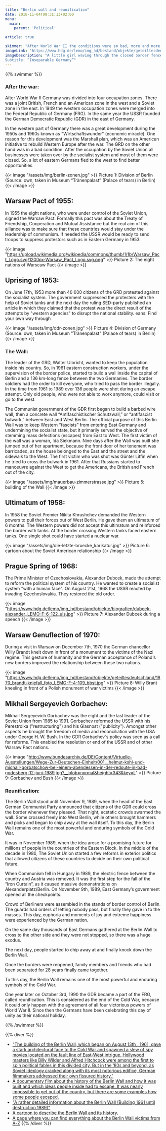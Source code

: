 ```yaml
---
title: "Berlin wall and reunification"
date: 2018-11-04T00:31:13+02:00
menu:
  main:
    parent: 'Political'

article: true

skimmer: "After World War II the conditions were so bad, more and more people fled to the West. To prevent them from running away, the GDR built a wall in 1961,  ironically named “antifascist bulwark”. Soldiers had the order to kill anyone who tried to cross the border. In 1989 the border opened and one year later the reunification of both Germanies was celebrated."
imageLink: "https://www.hdg.de/lemo/img_hd/bestand/objekte/geteiltesdeutschland/geteiltes-deutschland_plakat_1993-07-620.jpg"
imageDescription: "A little girl waving through the closed border fence/wall to her relatives. Title: “We stay together.”
Subtitle: “Inseparable Germany”"
---
```


{{% swimmer %}}
### After the war:

After World War II Germany was divided into four occupation zones. There was a joint British, French and an American zone in the west and a Soviet zone in the east. In 1949 the western occupation zones were merged into the Federal Republic of Germany (FRG). In the same year the USSR founded the German Democratic Republic (GDR) in the east of Germany.

In the western part of Germany there was a great development during the 1950s and 1960s known as &quot;Wirtschaftswunder&quot; (economic miracle). One reason for this development was the Marshall plan, which was an American initiative to rebuild Western Europe after the war. The GRD on the other hand was in a bad condition. After the occupation by the Soviet Union all businesses were taken over by the socialist system and most of them were closed. So, a lot of eastern Germans fled to the west to find better opportunities.

{{< image "/assets/img/berlin-zonen.jpg" >}}
Picture 1: Division of Berlin (Source: own; taken in Museum “Tränenpalast” (Palace of tears) in Berlin)
{{< /image >}}

## Warsaw Pact of 1955:

In 1955 the eight nations, who were under control of the Soviet Union, signed the Warsaw Pact. Formally this pact was about the Treaty of Friendship, Cooperation and Mutual Assistance but the real aim of this alliance was to make sure that these countries would stay under the leadership of communism. If needed the USSR would be ready to send troops to suppress protestors such as in Eastern Germany in 1953.

{{< image "https://upload.wikimedia.org/wikipedia/commons/thumb/1/1b/Warsaw_Pact_Logo.svg/1200px-Warsaw_Pact_Logo.svg.png" >}}
Picture 2: The eight nations of Warscaw Pact
{{< /image >}}

## Uprising of 1953:

On June 17th, 1953 more than 40 000 citizens of the GRD protested against the socialist system. The government suppressed the protesters with the help of Soviet tanks and the next day the ruling SED-party published an article in which they claimed that the protest was the direct result of the attempts by "western agencies" to disrupt the national stability.
eans:
Find your own way through 

{{< image "/assets/img/ddr-zonen.jpg" >}}
Picture 4: Division of Germany (Source: own; taken in Museum "Tränenpalast" (Palace of tears) in Berlin)
{{< /image >}}

### The Wall:

The leader of the GRD, Walter Ulbricht, wanted to keep the population inside his country. So, in 1961 eastern construction workers, under the supervision of the border police, started to build a wall inside the capital of Berlin and a 136 km-long fence between the two Germanies. The border soldiers had the order to kill everyone, who tried to pass the border illegally. In the time from 1961 to 1989 over 136 people were shot during an escape attempt. Only old people, who were not able to work anymore, could visit or go to the west.

The Communist government of the GDR first began to build a barbed wire wall, then a concrete wall “Antifaschistischer Schutzwall,” or “antifascist bulwark,” between East and West Berlin. The official purpose of this Berlin Wall was to keep Western “fascists” from entering East Germany and undermining the socialist state, but it primarily served the objective of stemming mass defections (escapes) from East to West. The first victim of the wall was a woman, Ida Siekmann. Nine days after the Wall was built she jumped out of her apartment, because the front door of her tenement was barricaded, as the house belonged to the East and the street and the sidewalk to the West. The first victim who was shot was Günter Litfin when he tried to cross the bulwark in 1961. After that Russians started to manoeuvre against the West to get the Americans, the British and French out of the city.


{{< image "/assets/img/mauerbau-zimmerstrasse.jpg" >}}
Picture 5: building of the Wall
{{< /image >}}

## Ultimatum of 1958:

In 1958 the Soviet Premier Nikita Khrushchev demanded the Western powers to pull their forces out of West Berlin. He gave them an ultimatum of 6 months. The Western powers did not accept this ultimatum and reinforced the border with tanks. At the border crossing Western tanks faced eastern tanks. One single shot could have started a nuclear war.

{{< image "/assets/img/die-letzte-bruecke_karikatur.jpg" >}}
Picture 6: cartoon about the Soviet American relationship
{{< /image >}}

## Prague Spring of 1968:

The Prime Minister of Czechoslovakia, Alexander Dubcek, made the attempt to reform the political system of his country. He wanted to create a socialist system "with a human face". On August 21st, 1968 the USSR reacted by invading Czechoslovakia. They restored the old order.

{{< image "https://www.hdg.de/lemo/img_hd/bestand/objekte/biografien/dubcek-alexander_LEMO-F-6-122_uls.jpg" >}}
Picture 7: Alexander Dubcek during a speech
{{< /image >}}

## Warsaw Genuflection of 1970:

During a visit in Warsaw on December 7th, 1970 the German chancellor Willy Brandt knelt down in front of a monument to the victims of the Nazi regime. This gesture of humanity and the German acceptance of Poland‘s new borders improved the relationship between these two nations.

{{< image "https://www.hdg.de/lemo/img_hd/bestand/objekte/geteiltesdeutschland/1970_brandt-kniefall_foto_LEMO-F-4-109_bbst.jpg" >}}
Picture 8: Willy Brant kneeling in front of a Polish monument of war victims
{{< /image >}}

## Mikhail Sergeyevich Gorbachev:

Mikhail Sergeyevich Gorbachev was the eight and the last leader of the Soviet Union from 1985 to 1991. Gorbachev reformed the USSR with his Perestroika ("restructuring") and his Glasnost ("publicity"). Amongst other aspects he brought the freedom of media and reconciliation with the USA under George H. W. Bush. In the GDR Gorbachev`s policy was seen as a call for reforms. This enabled the resolution or end of the USSR and of other Warsaw Pact nations.


{{< image "http://www.bundesarchiv.de/DE/Content/Virtuelle-Ausstellungen/Wege-Zur-Deutschen-Einheit/001__helmut-kohl-und-michail-gorbatschow-bei-einem-abendessen-in-der-redoute-in-bad-godesberg-12-juni-1989.jpg?__blob=normal&height=343&key=L" >}}
Picture 9: Gorbachev and Bush
{{< /image >}}

### Reunification:

The Berlin Wall stood until November 9, 1989, when the head of the East German Communist Party announced that citizens of the GDR could cross the border whenever they pleased. That night, ecstatic crowds swarmed the wall. Some crossed freely into West Berlin, while others brought hammers and picks and began to chip away at the wall itself. To this day, the Berlin Wall remains one of the most powerful and enduring symbols of the Cold War.

It was in November 1989, when the idea arose for a promising future for millions of people in the countries of the Eastern Block. In the middle of the decade in 1980, The Soviet Union started a few reforms in exterior politics that allowed citizens of these countries to decide on their own political future.

When Communism fell in Hungary in 1989, the electric fence between the country and Austria was removed. It was the first step for the fall of the “Iron Curtain”, as it caused massive demonstrations on Alexanderplatz/Berlin. On November 9th, 1989, East Germany’s government opened all the checkpoints.

Crowd of Berliners were assembled in the stands of border control of Berlin. The guards had orders of letting nobody pass, but finally they gave in to the masses. This day, euphoria and moments of joy and extreme happiness were experienced by the German nation.

On the same day thousands of East Germans gathered at the Berlin Wall to cross to the other side and they were not stopped, so there was a huge exodus.

The next day, people started to chip away at and finally knock down the Berlin Wall.

Once the borders were reopened, family members and friends who had been separated for 28 years finally came together.

To this day, the Berlin Wall remains one of the most powerful and enduring symbols of the Cold War.

One year later on October 3rd, 1990 the GDR became a part of the FRG, called reunification. This is considered as the end of the Cold War, because it could only happen with the agreement of all four victorious powers of World War II. Since then the Germans have been celebrating this day of unity as their national holiday.

<!--
{{< image "ttps://www.hdg.de/lemo/img_hd/bestand/objekte/deutscheeinheit/menschen-auf-der-mauer-am-brandenburger-tor_foto_LEMO-F-6-176_uls.jpg" >}}
Picture 10: Reunification
{{< /image >}}
-->
{{% /swimmer %}}

{{% diver %}}
- ["The building of the Berlin Wall, which began on August 13th , 1961, gave a stark architectural face to the Cold War and spawned a slew of spy movies located on the fault line of East-West intrigue. Hollywood masters like Billy Wilder and Alfred Hitchcock were among the first to spin political fables in this divided city. But in the ’80s and beyond, as Soviet ideology cracked along with its most notorious edifice, German filmmakers addressed their own fissured history."](http://entertainment.time.com/2011/08/11/top-10-berlin-wall-movies/slide/introduction/)
- [A documentary film about the history of the Berlin Wall and how it was built and which ideas people inside had to escape. It was nearly impossible to get out of the country, but there are some examples how some people escaped.](https://www.youtube.com/watch?v=QwOfphFsUwM)
- ["A rather detailed information about the Berlin Wall (Building 1961 until destruction 1989)"](https://www.youtube.com/watch?v=W7YE-N448fg)
- [A cartoon to describe the Berlin Wall and its history.](https://www.youtube.com/watch?v=W7YE-N448fg)
- [A page where you can find everything about the Berlin Wall victims from A-Z](https://www.youtube.com/watch?v=W7YE-N448fg)
{{% /diver %}}
